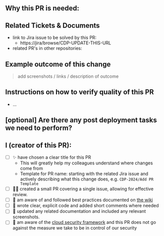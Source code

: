 <!--
#csf:3.3.5h:We use a PR template to remind everyone of our way of working and the Cloud Security Framework.
-->
## Why this PR is needed:


## Related Tickets & Documents

- link to Jira issue to be solved by this PR:
  - https://jira/browse/CDP-UPDATE-THIS-URL
- related PR's in other repositories:


## Example outcome of this change

> add screenshots / links / description of outcome


## Instructions on how to verify quality of this PR

- ...


## [optional] Are there any post deployment tasks we need to perform?


## I (creator of this PR):

- [ ] ✨ have chosen a clear title for this PR
  - This will greatly help my colleagues understand where changes come from
  - Template for PR name: starting with the related Jira issue and actively describing what this change does, e.g. `CDP-2024/Add PR Template`
- [ ] 👷‍♀️ created a small PR covering a single issue, allowing for effective review.
- [ ] 🙌 am aware of and followed best practices documented on [the wiki](https://dev.azure.com/NIBC/Data%20Platform/_wiki/wikis/Data-Platform.wiki/1525/Azure-Data-Factory)
- [ ] 💫 wrote clear, explicit code and added short comments where needed
- [ ] 📗 updated any related documentation and included any relevant screenshots.
- [ ] 🔐 am aware of the [cloud security framework](https://dev.azure.com/NIBC/Data%20Platform/_git/cloud-security-framework-evidence) and this PR does not go against the measure we take to be in control of our security
